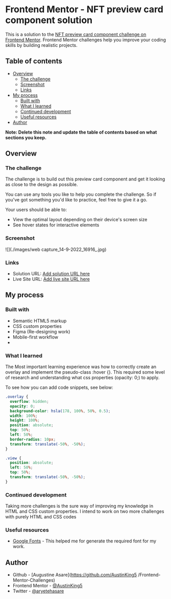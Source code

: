 # Frontend Mentor - NFT preview card component solution

This is a solution to the [NFT preview card component challenge on Frontend Mentor](https://www.frontendmentor.io/challenges/nft-preview-card-component-SbdUL_w0U). Frontend Mentor challenges help you improve your coding skills by building realistic projects.

## Table of contents

- [Overview](#overview)
  - [The challenge](#the-challenge)
  - [Screenshot](#screenshot)
  - [Links](#links)
- [My process](#my-process)
  - [Built with](#built-with)
  - [What I learned](#what-i-learned)
  - [Continued development](#continued-development)
  - [Useful resources](#useful-resources)
- [Author](#author)


**Note: Delete this note and update the table of contents based on what sections you keep.**

## Overview

### The challenge

The challenge is to build out this preview card component and get it looking as close to the design as possible.

You can use any tools you like to help you complete the challenge. So if you've got something you'd like to practice, feel free to give it a go.

Your users should be able to:

- View the optimal layout depending on their device's screen size
- See hover states for interactive elements

### Screenshot

![](./images/web capture_14-9-2022_16916_.jpg)


### Links

- Solution URL: [Add solution URL here](https://your-solution-url.com)
- Live Site URL: [Add live site URL here](https://your-live-site-url.com)

## My process

### Built with

- Semantic HTML5 markup
- CSS custom properties
- Figma (Re-designing work)
- Mobile-first workflow
-


### What I learned

The Most important learning experience was how to correctly create an overlay and implement the pseudo-class :hover {}. This required some level of research and understanding what css properties (opacity: 0;) to apply.

To see how you can add code snippets, see below:

```css
.overlay {
  overflow: hidden;
  opacity: 0;
  background-color: hsla(178, 100%, 50%, 0.5);
  width: 100%;
  height: 100%;
  position: absolute;
  top: 50%;
  left: 50%;
  border-radius: 10px;
  transform: translate(-50%, -50%);
}

.view {
  position: absolute;
  left: 50%;
  top: 50%;
  transform: translate(-50%, -50%);
}
```

### Continued development

Taking more challenges is the sure way of improving my knowledge in HTML and CSS custom properties. I intend to work on two more challenges with purely HTML and CSS codes


### Useful resources

- [Google Fonts](https://fonts.google.com/specimen/Outfit?query=outfit) - This helped me for generate the required font for my work.

## Author

- Github - [Augustine Asare](<https://github.com/AustinKing5>
/Frontend-Mentor-Challenges)
- Frontend Mentor - [@AustinKing5](https://www.frontendmentor.io/profile/AustinKing5)
- Twitter - [@aryetehasare](https://www.twitter.com/aryetehasare)
